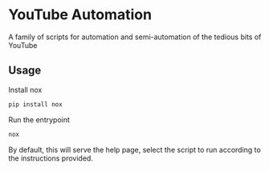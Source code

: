# YouTube Automation

A family of scripts for automation and semi-automation of the tedious bits of YouTube

## Usage

Install nox

```bash
pip install nox
```

Run the entrypoint

```bash
nox
```

By default, this will serve the help page, select the script to run according
to the instructions provided.
